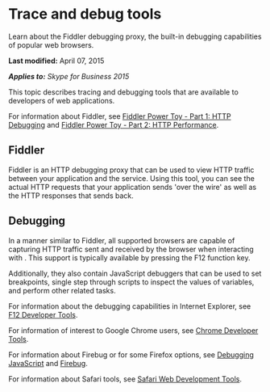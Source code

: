 
# Trace and debug tools
Learn about the Fiddler debugging proxy, the built-in debugging capabilities of popular web browsers.

 **Last modified:** April 07, 2015

 _**Applies to:** Skype for Business 2015_

This topic describes tracing and debugging tools that are available to developers of web applications.

For information about Fiddler, see [Fiddler Power Toy - Part 1: HTTP Debugging](http://msdn.microsoft.com/en-us/library/bb250446%28v=VS.85%29.aspx) and [Fiddler Power Toy - Part 2: HTTP Performance](http://msdn.microsoft.com/en-us/library/bb250442%28v=vs.85%29).

## Fiddler

Fiddler is an HTTP debugging proxy that can be used to view HTTP traffic between your application and the service. Using this tool, you can see the actual HTTP requests that your application sends 'over the wire' as well as the HTTP responses that sends back.




## Debugging

In a manner similar to Fiddler, all supported browsers are capable of capturing HTTP traffic sent and received by the browser when interacting with . This support is typically available by pressing the F12 function key.

Additionally, they also contain JavaScript debuggers that can be used to set breakpoints, single step through scripts to inspect the values of variables, and perform other related tasks.

For information about the debugging capabilities in Internet Explorer, see [F12 Developer Tools](http://msdn.microsoft.com/en-us/library/hh772704%28v=vs.85%29).

For information of interest to Google Chrome users, see [Chrome Developer Tools](https://developers.google.com/chrome-developer-tools/).

For information about Firebug or for some Firefox options, see [Debugging JavaScript](https://developer.mozilla.org/en-US/docs/Debugging_JavaScript) and [Firebug](http://getfirebug.com/).

For information about Safari tools, see [Safari Web Development Tools](https://developer.apple.com/technologies/safari/developer-tools.mdl).

